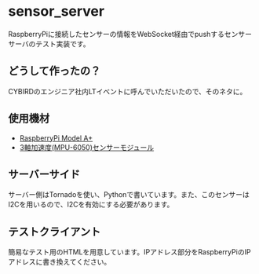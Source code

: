 # sensor_server

RaspberryPiに接続したセンサーの情報をWebSocket経由でpushするセンサーサーバのテスト実装です。

## どうして作ったの？

CYBIRDのエンジニア社内LTイベントに呼んでいただいたので、そのネタに。

## 使用機材

* [RaspberryPi Model A+](http://www.raspberrypi.org/products/model-a-plus/)
* [3軸加速度(MPU-6050)センサーモジュール](http://www.aitendo.com/product/9549)

## サーバーサイド

サーバー側はTornadoを使い、Pythonで書いています。また、このセンサーはI2Cを用いるので、I2Cを有効にする必要があります。

## テストクライアント

簡易なテスト用のHTMLを用意しています。IPアドレス部分をRaspberryPiのIPアドレスに書き換えてください。
